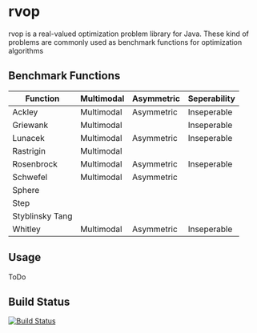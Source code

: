 # rvop

rvop is a real-valued optimization problem library for Java. These kind of problems are commonly used as benchmark functions for optimization algorithms 

## Benchmark Functions

| Function        | Multimodal | Asymmetric | Seperability   |
| --------------- | ---------- | ---------- | -------------- |
| Ackley          | Multimodal | Asymmetric | Inseperable    |
| Griewank        | Multimodal |            | Inseperable    |
| Lunacek         | Multimodal | Asymmetric | Inseperable    |
| Rastrigin       | Multimodal |            |                |
| Rosenbrock      | Multimodal | Asymmetric | Inseperable    |
| Schwefel        | Multimodal | Asymmetric |                |
| Sphere          |            |            |                |
| Step            |            |            |                |
| Styblinsky Tang |            |            |                |
| Whitley         | Multimodal | Asymmetric | Inseperable    |

## Usage

ToDo

## Build Status

[![Build Status](https://travis-ci.org/geekproject/rvop.png?branch=master)](https://travis-ci.org/geekproject/rvop)
